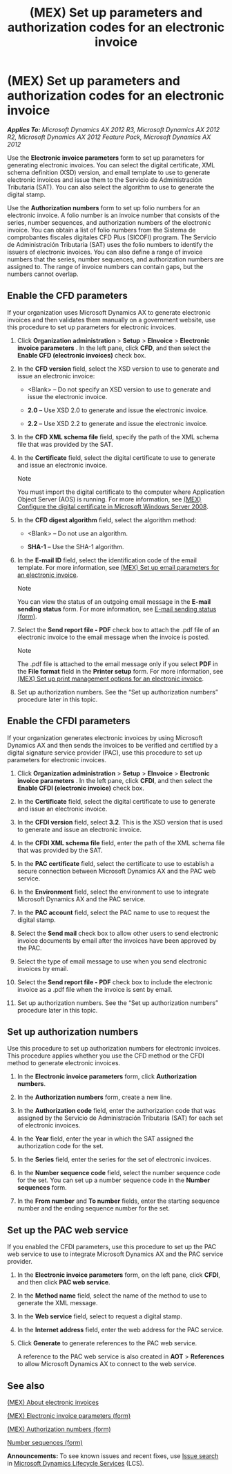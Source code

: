 ﻿---
title: (MEX) Set up parameters and authorization codes for an electronic invoice
TOCTitle: (MEX) Set up parameters and authorization codes for an electronic invoice
ms:assetid: a05f20e5-456e-4191-af93-93c44bde83e6
ms:mtpsurl: https://technet.microsoft.com/en-us/library/Hh209448(v=AX.60)
ms:contentKeyID: 36058768
ms.date: 04/18/2014
mtps_version: v=AX.60
f1_keywords:
- parameters
- (MEX)
- set up
- electronic invoice
- authorization code
---

# (MEX) Set up parameters and authorization codes for an electronic invoice 


_**Applies To:** Microsoft Dynamics AX 2012 R3, Microsoft Dynamics AX 2012 R2, Microsoft Dynamics AX 2012 Feature Pack, Microsoft Dynamics AX 2012_

Use the **Electronic invoice parameters** form to set up parameters for generating electronic invoices. You can select the digital certificate, XML schema definition (XSD) version, and email template to use to generate electronic invoices and issue them to the Servicio de Administración Tributaria (SAT). You can also select the algorithm to use to generate the digital stamp.

Use the **Authorization numbers** form to set up folio numbers for an electronic invoice. A folio number is an invoice number that consists of the series, number sequences, and authorization numbers of the electronic invoice. You can obtain a list of folio numbers from the Sistema de comprobantes fiscales digitales CFD Plus (SICOFI) program. The Servicio de Administración Tributaria (SAT) uses the folio numbers to identify the issuers of electronic invoices. You can also define a range of invoice numbers that the series, number sequences, and authorization numbers are assigned to. The range of invoice numbers can contain gaps, but the numbers cannot overlap.

## Enable the CFD parameters

If your organization uses Microsoft Dynamics AX to generate electronic invoices and then validates them manually on a government website, use this procedure to set up parameters for electronic invoices.

1.  Click **Organization administration** \> **Setup** \> **EInvoice** \> **Electronic invoice parameters** . In the left pane, click **CFD**, and then select the **Enable CFD (electronic invoices)** check box.

2.  In the **CFD version** field, select the XSD version to use to generate and issue an electronic invoice:
    
      - \<Blank\> – Do not specify an XSD version to use to generate and issue the electronic invoice.
    
      - **2.0** – Use XSD 2.0 to generate and issue the electronic invoice.
    
      - **2.2** – Use XSD 2.2 to generate and issue the electronic invoice.

3.  In the **CFD XML schema file** field, specify the path of the XML schema file that was provided by the SAT.

4.  In the **Certificate** field, select the digital certificate to use to generate and issue an electronic invoice.
    

    > [!NOTE]
    > <P>You must import the digital certificate to the computer where Application Object Server (AOS) is running. For more information, see <A href="mex-configure-the-digital-certificate-in-microsoft-windows-server-2008.md">(MEX) Configure the digital certificate in Microsoft Windows Server 2008</A>.</P>



5.  In the **CFD digest algorithm** field, select the algorithm method:
    
      - \<Blank\> – Do not use an algorithm.
    
      - **SHA-1** – Use the SHA-1 algorithm.

6.  In the **E-mail ID** field, select the identification code of the email template. For more information, see [(MEX) Set up email parameters for an electronic invoice](mex-set-up-email-parameters-for-an-electronic-invoice.md).
    

    > [!NOTE]
    > <P>You can view the status of an outgoing email message in the <STRONG>E-mail sending status</STRONG> form. For more information, see <A href="https://technet.microsoft.com/en-us/library/aa584203(v=ax.60)">E-mail sending status (form)</A>.</P>



7.  Select the **Send report file - PDF** check box to attach the .pdf file of an electronic invoice to the email message when the invoice is posted.
    

    > [!NOTE]
    > <P>The .pdf file is attached to the email message only if you select <STRONG>PDF</STRONG> in the <STRONG>File format</STRONG> field in the <STRONG>Printer setup</STRONG> form. For more information, see <A href="mex-set-up-print-management-options-for-an-electronic-invoice.md">(MEX) Set up print management options for an electronic invoice</A>.</P>



8.  Set up authorization numbers. See the “Set up authorization numbers” procedure later in this topic.

## Enable the CFDI parameters

If your organization generates electronic invoices by using Microsoft Dynamics AX and then sends the invoices to be verified and certified by a digital signature service provider (PAC), use this procedure to set up parameters for electronic invoices.

1.  Click **Organization administration** \> **Setup** \> **EInvoice** \> **Electronic invoice parameters** . In the left pane, click **CFDI**, and then select the **Enable CFDI (electronic invoice)** check box.

2.  In the **Certificate** field, select the digital certificate to use to generate and issue an electronic invoice.

3.  In the **CFDI version** field, select **3.2**. This is the XSD version that is used to generate and issue an electronic invoice.

4.  In the **CFDI XML schema file** field, enter the path of the XML schema file that was provided by the SAT.

5.  In the **PAC certificate** field, select the certificate to use to establish a secure connection between Microsoft Dynamics AX and the PAC web service.

6.  In the **Environment** field, select the environment to use to integrate Microsoft Dynamics AX and the PAC service.

7.  In the **PAC account** field, select the PAC name to use to request the digital stamp.

8.  Select the **Send mail** check box to allow other users to send electronic invoice documents by email after the invoices have been approved by the PAC.

9.  Select the type of email message to use when you send electronic invoices by email.

10. Select the **Send report file - PDF** check box to include the electronic invoice as a .pdf file when the invoice is sent by email.

11. Set up authorization numbers. See the “Set up authorization numbers” procedure later in this topic.

## Set up authorization numbers

Use this procedure to set up authorization numbers for electronic invoices. This procedure applies whether you use the CFD method or the CFDI method to generate electronic invoices.

1.  In the **Electronic invoice parameters** form, click **Authorization numbers**.

2.  In the **Authorization numbers** form, create a new line.

3.  In the **Authorization code** field, enter the authorization code that was assigned by the Servicio de Administración Tributaria (SAT) for each set of electronic invoices.

4.  In the **Year** field, enter the year in which the SAT assigned the authorization code for the set.

5.  In the **Series** field, enter the series for the set of electronic invoices.

6.  In the **Number sequence code** field, select the number sequence code for the set. You can set up a number sequence code in the **Number sequences** form.

7.  In the **From number** and **To number** fields, enter the starting sequence number and the ending sequence number for the set.

## Set up the PAC web service

If you enabled the CFDI parameters, use this procedure to set up the PAC web service to use to integrate Microsoft Dynamics AX and the PAC service provider.

1.  In the **Electronic invoice parameters** form, on the left pane, click **CFDI**, and then click **PAC web service**.

2.  In the **Method name** field, select the name of the method to use to generate the XML message.

3.  In the **Web service** field, select to request a digital stamp.

4.  In the **Internet address** field, enter the web address for the PAC service.

5.  Click **Generate** to generate references to the PAC web service.
    
    A reference to the PAC web service is also created in **AOT** \> **References** to allow Microsoft Dynamics AX to connect to the web service.

## See also

[(MEX) About electronic invoices](mex-about-electronic-invoices.md)

[(MEX) Electronic invoice parameters (form)](https://technet.microsoft.com/en-us/library/hh242214\(v=ax.60\))

[(MEX) Authorization numbers (form)](https://technet.microsoft.com/en-us/library/hh209642\(v=ax.60\))

[Number sequences (form)](https://technet.microsoft.com/en-us/library/hh209531\(v=ax.60\))

  
**Announcements:** To see known issues and recent fixes, use [Issue search](http://go.microsoft.com/fwlink/?linkid=389258) in [Microsoft Dynamics Lifecycle Services](http://go.microsoft.com/fwlink/?linkid=306505) (LCS).

